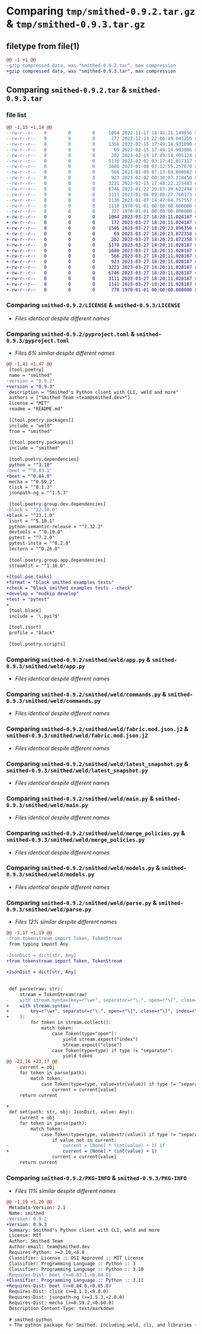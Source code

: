 # Comparing `tmp/smithed-0.9.2.tar.gz` & `tmp/smithed-0.9.3.tar.gz`

## filetype from file(1)

```diff
@@ -1 +1 @@
-gzip compressed data, was "smithed-0.9.2.tar", max compression
+gzip compressed data, was "smithed-0.9.3.tar", max compression
```

## Comparing `smithed-0.9.2.tar` & `smithed-0.9.3.tar`

### file list

```diff
@@ -1,15 +1,14 @@
--rw-r--r--   0        0        0     1064 2022-11-17 18:42:21.149856 smithed-0.9.2/LICENSE
--rw-r--r--   0        0        0      172 2022-12-13 22:06:49.045255 smithed-0.9.2/README.md
--rw-r--r--   0        0        0     1358 2023-02-15 17:49:14.931090 smithed-0.9.2/pyproject.toml
--rw-r--r--   0        0        0       69 2023-02-15 17:49:14.903806 smithed-0.9.2/smithed/__init__.py
--rw-r--r--   0        0        0      202 2023-02-15 17:49:14.905124 smithed-0.9.2/smithed/weld/__init__.py
--rw-r--r--   0        0        0     5170 2023-02-02 03:17:41.017117 smithed-0.9.2/smithed/weld/app.py
--rw-r--r--   0        0        0     1680 2023-01-08 07:12:55.257870 smithed-0.9.2/smithed/weld/commands.py
--rw-r--r--   0        0        0      566 2023-01-09 07:13:04.890882 smithed-0.9.2/smithed/weld/fabric.mod.json.j2
--rw-r--r--   0        0        0      923 2023-02-02 00:30:07.318450 smithed-0.9.2/smithed/weld/latest_snapshot.py
--rw-r--r--   0        0        0     3221 2023-02-15 17:48:22.273483 smithed-0.9.2/smithed/weld/main.py
--rw-r--r--   0        0        0     6746 2023-01-22 20:03:39.622494 smithed-0.9.2/smithed/weld/merge_policies.py
--rw-r--r--   0        0        0     3111 2023-01-06 09:00:27.760173 smithed-0.9.2/smithed/weld/models.py
--rw-r--r--   0        0        0     1130 2023-01-07 14:47:04.757557 smithed-0.9.2/smithed/weld/parse.py
--rw-r--r--   0        0        0     1118 1970-01-01 00:00:00.000000 smithed-0.9.2/setup.py
--rw-r--r--   0        0        0      727 1970-01-01 00:00:00.000000 smithed-0.9.2/PKG-INFO
+-rw-r--r--   0        0        0     1064 2023-03-27 18:20:11.024187 smithed-0.9.3/LICENSE
+-rw-r--r--   0        0        0      172 2023-03-27 18:20:11.024187 smithed-0.9.3/README.md
+-rw-r--r--   0        0        0     1505 2023-03-27 18:20:23.896358 smithed-0.9.3/pyproject.toml
+-rw-r--r--   0        0        0       69 2023-03-27 18:20:23.872358 smithed-0.9.3/smithed/__init__.py
+-rw-r--r--   0        0        0      202 2023-03-27 18:20:23.872358 smithed-0.9.3/smithed/weld/__init__.py
+-rw-r--r--   0        0        0     5170 2023-03-27 18:20:11.028187 smithed-0.9.3/smithed/weld/app.py
+-rw-r--r--   0        0        0     1680 2023-03-27 18:20:11.028187 smithed-0.9.3/smithed/weld/commands.py
+-rw-r--r--   0        0        0      566 2023-03-27 18:20:11.028187 smithed-0.9.3/smithed/weld/fabric.mod.json.j2
+-rw-r--r--   0        0        0      923 2023-03-27 18:20:11.028187 smithed-0.9.3/smithed/weld/latest_snapshot.py
+-rw-r--r--   0        0        0     3221 2023-03-27 18:20:11.028187 smithed-0.9.3/smithed/weld/main.py
+-rw-r--r--   0        0        0     6746 2023-03-27 18:20:11.028187 smithed-0.9.3/smithed/weld/merge_policies.py
+-rw-r--r--   0        0        0     3111 2023-03-27 18:20:11.028187 smithed-0.9.3/smithed/weld/models.py
+-rw-r--r--   0        0        0     1141 2023-03-27 18:20:11.028187 smithed-0.9.3/smithed/weld/parse.py
+-rw-r--r--   0        0        0      778 1970-01-01 00:00:00.000000 smithed-0.9.3/PKG-INFO
```

### Comparing `smithed-0.9.2/LICENSE` & `smithed-0.9.3/LICENSE`

 * *Files identical despite different names*

### Comparing `smithed-0.9.2/pyproject.toml` & `smithed-0.9.3/pyproject.toml`

 * *Files 6% similar despite different names*

```diff
@@ -1,41 +1,47 @@
 [tool.poetry]
 name = "smithed"
-version = "0.9.2"
+version = "0.9.3"
 description = "Smithed's Python client with CLI, weld and more"
 authors = ["Smithed Team <team@smithed.dev>"]
 license = "MIT"
 readme = "README.md"
 
 [[tool.poetry.packages]]
 include = "weld"
 from = "smithed"
 
 [[tool.poetry.packages]]
 include = "smithed"
 
 [tool.poetry.dependencies]
 python = "^3.10"
-beet = "^0.83.1"
+beet = "^0.84.0"
 mecha = "^0.59.2"
 click = "^8.1.3"
 jsonpath-ng = "^1.5.3"
 
 [tool.poetry.group.dev.dependencies]
-black = "^22.10.0"
+black = "^23.1.0"
 isort = "^5.10.1"
 python-semantic-release = "^7.32.2"
 devtools = "^0.10.0"
 pytest = "^7.2.0"
 pytest-insta = "^0.2.0"
 lectern = "^0.26.0"
 
 [tool.poetry.group.app.dependencies]
 streamlit = "^1.16.0"
 
+[tool.poe.tasks]
+format = "black smithed examples tests"
+check = "black smithed examples tests --check"
+develop = "mudkip develop"
+test = "pytest"
+
 [tool.black]
 include = '\.pyi?$'
 
 [tool.isort]
 profile = "black"
 
 [tool.poetry.scripts]
```

### Comparing `smithed-0.9.2/smithed/weld/app.py` & `smithed-0.9.3/smithed/weld/app.py`

 * *Files identical despite different names*

### Comparing `smithed-0.9.2/smithed/weld/commands.py` & `smithed-0.9.3/smithed/weld/commands.py`

 * *Files identical despite different names*

### Comparing `smithed-0.9.2/smithed/weld/fabric.mod.json.j2` & `smithed-0.9.3/smithed/weld/fabric.mod.json.j2`

 * *Files identical despite different names*

### Comparing `smithed-0.9.2/smithed/weld/latest_snapshot.py` & `smithed-0.9.3/smithed/weld/latest_snapshot.py`

 * *Files identical despite different names*

### Comparing `smithed-0.9.2/smithed/weld/main.py` & `smithed-0.9.3/smithed/weld/main.py`

 * *Files identical despite different names*

### Comparing `smithed-0.9.2/smithed/weld/merge_policies.py` & `smithed-0.9.3/smithed/weld/merge_policies.py`

 * *Files identical despite different names*

### Comparing `smithed-0.9.2/smithed/weld/models.py` & `smithed-0.9.3/smithed/weld/models.py`

 * *Files identical despite different names*

### Comparing `smithed-0.9.2/smithed/weld/parse.py` & `smithed-0.9.3/smithed/weld/parse.py`

 * *Files 12% similar despite different names*

```diff
@@ -1,17 +1,19 @@
-from tokenstream import Token, TokenStream
 from typing import Any
 
-JsonDict = dict[str, Any]
+from tokenstream import Token, TokenStream
 
+JsonDict = dict[str, Any]
 
 
 def parse(raw: str):
     stream = TokenStream(raw)
-    with stream.syntax(key=r"\w+", separator=r"\.", open=r"\[", close=r"\]", index=r"\[\d+\]"):
+    with stream.syntax(
+        key=r"\w+", separator=r"\.", open=r"\[", close=r"\]", index=r"\[\d+\]"
+    ):
         for token in stream.collect():
             match token:
                 case Token(type="open"):
                     yield stream.expect("index")
                     stream.expect("close")
                 case Token(type=type) if type != "separator":
                     yield token
@@ -21,16 +23,17 @@
     current = obj
     for token in parse(path):
         match token:
             case Token(type=type, value=str(value)) if type != "separator":
                 current = current[value]
     return current
 
+
 def set(path: str, obj: JsonDict, value: Any):
     current = obj
     for token in parse(path):
         match token:
             case Token(type=type, value=str(value)) if type != "separator":
                 if value not in current:
-                    current = [None] * (int(value) + 1) if 
+                    current = [None] * (int(value) + 1)
                 current = current[value]
     return current
```

### Comparing `smithed-0.9.2/PKG-INFO` & `smithed-0.9.3/PKG-INFO`

 * *Files 11% similar despite different names*

```diff
@@ -1,19 +1,20 @@
 Metadata-Version: 2.1
 Name: smithed
-Version: 0.9.2
+Version: 0.9.3
 Summary: Smithed's Python client with CLI, weld and more
 License: MIT
 Author: Smithed Team
 Author-email: team@smithed.dev
 Requires-Python: >=3.10,<4.0
 Classifier: License :: OSI Approved :: MIT License
 Classifier: Programming Language :: Python :: 3
 Classifier: Programming Language :: Python :: 3.10
-Requires-Dist: beet (>=0.83.1,<0.84.0)
+Classifier: Programming Language :: Python :: 3.11
+Requires-Dist: beet (>=0.84.0,<0.85.0)
 Requires-Dist: click (>=8.1.3,<9.0.0)
 Requires-Dist: jsonpath-ng (>=1.5.3,<2.0.0)
 Requires-Dist: mecha (>=0.59.2,<0.60.0)
 Description-Content-Type: text/markdown
 
 # smithed-python
 > The python package for Smithed. Including weld, cli, and libraries (via [`smithed-libraries`](https://github.com/Smithed-MC/Libraries)).
```

